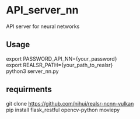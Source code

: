 # API_server_nn
API server for neural networks
<br>
## Usage
export PASSWORD_API_NN={your_password}
<br>
export REALSR_PATH={your_path_to_realsr}
<br>
python3 server_nn.py
<br>
## requirments
git clone https://github.com/nihui/realsr-ncnn-vulkan
<br>
pip install flask_restful opencv-python moviepy 
